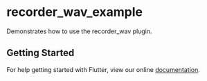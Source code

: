 # recorder_wav_example

Demonstrates how to use the recorder_wav plugin.

## Getting Started

For help getting started with Flutter, view our online
[documentation](https://flutter.io/).
